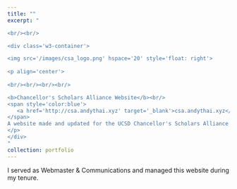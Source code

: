 ```yaml
---
title: ""
excerpt: "  

<br/><br/>

<div class='w3-container'>

<img src='/images/csa_logo.png' hspace='20' style='float: right'>
   
<p align='center'>
  
<br/><br/><br/><br/>

<b>Chancellor's Scholars Alliance Website</b><br/>
<span style='color:blue'>
   <a href='http://csa.andythai.xyz' target='_blank'>csa.andythai.xyz</a><br/>
</span>
A website made and updated for the UCSD Chancellor's Scholars Alliance student organization.
</p>
</div>
"
collection: portfolio
---
```


I served as Webmaster & Communications and managed this website during my tenure.
